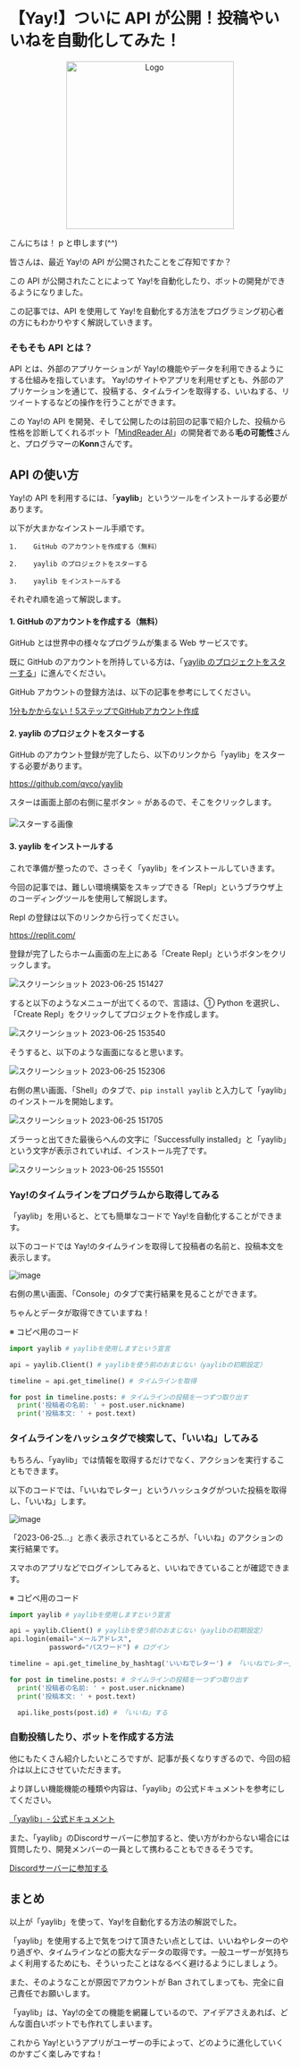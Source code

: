 # 【Yay!】ついに API が公開！投稿やいいねを自動化してみた！

<div align="center">
    <a href="https://github.com/othneildrew/Best-README-Template">
        <img src="https://github.com/qvco/yaylib/assets/77382767/5265b956-55b7-466c-8cdb-cf0f3abed946" alt="Logo" height="300px">
    </a>
</div>

こんにちは！ p と申します(^^)

皆さんは、最近 Yay!の API が公開されたことをご存知ですか？

この API が公開されたことによって Yay!を自動化したり、ボットの開発ができるようになりました。

この記事では、API を使用して Yay!を自動化する方法をプログラミング初心者の方にもわかりやすく解説していきます。

### そもそも API とは？

API とは、外部のアプリケーションが Yay!の機能やデータを利用できるようにする仕組みを指しています。 Yay!のサイトやアプリを利用せずとも、外部のアプリケーションを通じて、投稿する、タイムラインを取得する、いいねする、リツイートするなどの操作を行うことができます。

この Yay!の API を開発、そして公開したのは前回の記事で紹介した、投稿から性格を診断してくれるボット「<a href="https://yay.space/user/5855987">MindReader AI</a>」の開発者である**毛の可能性**さんと、プログラマーの**Konn**さんです。

## API の使い方

Yay!の API を利用するには、「**yaylib**」というツールをインストールする必要があります。

以下が大まかなインストール手順です。

    1.    GitHub のアカウントを作成する（無料）

    2.    yaylib のプロジェクトをスターする

    3.    yaylib をインストールする

それぞれ順を追って解説します。

#### 1. GitHub のアカウントを作成する（無料）

GitHub とは世界中の様々なプログラムが集まる Web サービスです。

既に GitHub のアカウントを所持している方は、「<a href="#2-yaylib-のプロジェクトをスターする">yaylib のプロジェクトをスターする</a>」に進んでください。

GitHub アカウントの登録方法は、以下の記事を参考にしてください。

<a href="https://reffect.co.jp/html/create_github_account_first_time/">
1分もかからない！5ステップでGitHubアカウント作成
</a>

#### 2. yaylib のプロジェクトをスターする

GitHub のアカウント登録が完了したら、以下のリンクから「yaylib」をスターする必要があります。

https://github.com/qvco/yaylib

スターは画面上部の右側に星ボタン ⭐️ があるので、そこをクリックします。

![スターする画像](https://github.com/qvcoz/testing/assets/132273317/87555194-10cb-4e1f-ac7d-38d0e5547b69)

#### 3. yaylib をインストールする

これで準備が整ったので、さっそく「yaylib」をインストールしていきます。

今回の記事では、難しい環境構築をスキップできる「Repl」というブラウザ上のコーディングツールを使用して解説します。

Repl の登録は以下のリンクから行ってください。

<a href="https://replit.com/">https://replit.com/</a>

登録が完了したらホーム画面の左上にある「Create Repl」というボタンをクリックします。

![スクリーンショット 2023-06-25 151427](https://github.com/qvcoz/testing/assets/132273317/ee7edcce-6673-4305-af93-1cb39071014e)

すると以下のようなメニューが出てくるので、言語は、① Python を選択し、「Create Repl」をクリックしてプロジェクトを作成します。

![スクリーンショット 2023-06-25 153540](https://github.com/qvcoz/testing/assets/132273317/2fcd9665-a975-408e-b9b5-113b9ff89ccd)

そうすると、以下のような画面になると思います。

![スクリーンショット 2023-06-25 152306](https://github.com/qvcoz/testing/assets/132273317/94c17ad2-7cd4-4b6e-8edf-b062e2426e23)

右側の黒い画面、「Shell」のタブで、`pip install yaylib` と入力して「yaylib」のインストールを開始します。

![スクリーンショット 2023-06-25 151705](https://github.com/qvcoz/testing/assets/132273317/ee223421-ce6b-4d01-8dcd-599f498cb174)

ズラーっと出てきた最後らへんの文字に「Successfully installed」と「yaylib」という文字が表示されていれば、インストール完了です。

![スクリーンショット 2023-06-25 155501](https://github.com/qvcoz/testing/assets/132273317/b051efe4-89b5-49cf-9d64-08e9457a8a62)

### Yay!のタイムラインをプログラムから取得してみる

「yaylib」を用いると、とても簡単なコードで Yay!を自動化することができます。

以下のコードでは Yay!のタイムラインを取得して投稿者の名前と、投稿本文を表示します。

![image](https://github.com/qvcoz/testing/assets/132273317/47c43514-0a83-45be-8a0e-a140664a075a)

右側の黒い画面、「Console」のタブで実行結果を見ることができます。

ちゃんとデータが取得できていますね！

※ コピペ用のコード

```python
import yaylib # yaylibを使用しますという宣言

api = yaylib.Client() # yaylibを使う前のおまじない（yaylibの初期設定）

timeline = api.get_timeline() # タイムラインを取得

for post in timeline.posts: # タイムラインの投稿を一つずつ取り出す
  print('投稿者の名前: ' + post.user.nickname)
  print('投稿本文: ' + post.text)
```

### タイムラインをハッシュタグで検索して、「いいね」してみる

もちろん、「yaylib」では情報を取得するだけでなく、アクションを実行することもできます。

以下のコードでは、「いいねでレター」というハッシュタグがついた投稿を取得し、「いいね」します。

![image](https://github.com/qvcoz/testing/assets/132273317/8cc766ab-4138-408e-8f16-269223e99a04)

「2023-06-25...」と赤く表示されているところが、「いいね」のアクションの実行結果です。

スマホのアプリなどでログインしてみると、いいねできていることが確認できます。

※ コピペ用のコード

```python
import yaylib # yaylibを使用しますという宣言

api = yaylib.Client() # yaylibを使う前のおまじない（yaylibの初期設定）
api.login(email="メールアドレス",
          password="パスワード") # ログイン

timeline = api.get_timeline_by_hashtag('いいねでレター') # 「いいねでレター」でハッシュタグを検索

for post in timeline.posts: # タイムラインの投稿を一つずつ取り出す
  print('投稿者の名前: ' + post.user.nickname)
  print('投稿本文: ' + post.text)

  api.like_posts(post.id) # 「いいね」する
```

### 自動投稿したり、ボットを作成する方法

他にもたくさん紹介したいところですが、記事が長くなりすぎるので、今回の紹介は以上にさせていただきます。

より詳しい機能機能の種類や内容は、「yaylib」の公式ドキュメントを参考にしてください。

<a href="https://github.com/qvco/yaylib/blob/main/docs/README.md">「yaylib」- 公式ドキュメント</a>

また、「yaylib」のDiscordサーバーに参加すると、使い方がわからない場合には質問したり、開発メンバーの一員として携わることもできるそうです。

<a href="https://discord.gg/MEuBfNtqRN">Discordサーバーに参加する</a>


## まとめ

以上が「yaylib」を使って、Yay!を自動化する方法の解説でした。

「yaylib」を使用する上で気をつけて頂きたい点としては、いいねやレターのやり過ぎや、タイムラインなどの膨大なデータの取得です。一般ユーザーが気持ちよく利用するためにも、そういったことはなるべく避けるようにしましょう。

また、そのようなことが原因でアカウントが Ban されてしまっても、完全に自己責任でお願いします。

「yaylib」は、Yay!の全ての機能を網羅しているので、アイデアさえあれば、どんな面白いボットでも作れてしまいます。

これから Yay!というアプリがユーザーの手によって、どのように進化していくのかすごく楽しみですね！
